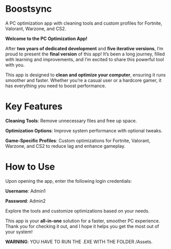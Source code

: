 # Boostsync
A PC optimization app with cleaning tools and custom profiles for Fortnite, Valorant, Warzone, and CS2.

**Welcome to the PC Optimization App!**

After **two years of dedicated development** and **five iterative versions**, I’m proud to present the **final version** of this app! It’s been a long journey, filled with learning and improvements, and I’m excited to share this powerful tool with you.

This app is designed to **clean and optimize your computer**, ensuring it runs smoother and faster. Whether you’re a casual user or a hardcore gamer, it has everything you need to boost performance.

# **Key Features**
**Cleaning Tools**: Remove unnecessary files and free up space.

**Optimization Options**: Improve system performance with optional tweaks.

**Game-Specific Profiles**: Custom optimizations for Fortnite, Valorant, Warzone, and CS2 to reduce lag and enhance gameplay.

# **How to Use**
Upon opening the app, enter the following login credentials:

**Username**: Admin1

**Password**: Admin2

Explore the tools and customize optimizations based on your needs.

This app is your **all-in-one** solution for a faster, smoother PC experience. Thank you for checking it out, and I hope it helps you get the most out of your system!

**WARNING**: YOU HAVE TO RUN THE .EXE WITH THE FOLDER /Assets.
